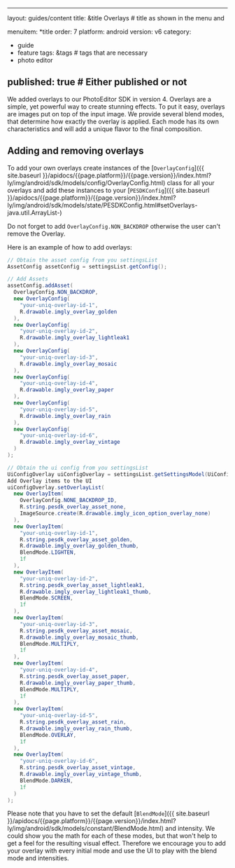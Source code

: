 [comment]: <> (-------------------------------------------------------------)
[comment]: <> (-------------------------------------------------------------)
[comment]: <> (-------This file is automatically generated by grovvy.-------)
[comment]: <> (---Do not modify this file -- YOUR CHANGES WILL BE ERASED!---)
[comment]: <> (-------------------------------------------------------------)
[comment]: <> (-------------------------------------------------------------)
---
layout: guides/content
title: &title Overlays # title as shown in the menu and 

menuitem: *title
order: 7
platform: android
version: v6
category: 
  - guide
  - feature
tags: &tags # tags that are necessary
  - photo editor 

published: true # Either published or not 
---


We added overlays to our PhotoEditor SDK in version 4. Overlays are a simple, yet powerful way to create stunning effects.
To put it easy, overlays are images put on top of the input image.
We provide several blend modes, that determine how exactly the overlay is applied.
Each mode has its own characteristics and will add a unique flavor to the final composition.

## Adding and removing overlays

To add your own overlays create instances of the [`OverlayConfig`]({{ site.baseurl }}/apidocs/{{page.platform}}/{{page.version}}/index.html?ly/img/android/sdk/models/config/OverlayConfig.html) class for all your overlays and add these instances to your [`PESDKConfig`]({{ site.baseurl }}/apidocs/{{page.platform}}/{{page.version}}/index.html?ly/img/android/sdk/models/state/PESDKConfig.html#setOverlays-java.util.ArrayList-)

Do not forget to add `OverlayConfig.NON_BACKDROP` otherwise the user can't remove the Overlay.

Here is an example of how to add overlays:


```java
// Obtain the asset config from you settingsList
AssetConfig assetConfig = settingsList.getConfig();

// Add Assets
assetConfig.addAsset(
  OverlayConfig.NON_BACKDROP,
  new OverlayConfig(
    "your-uniq-overlay-id-1",
    R.drawable.imgly_overlay_golden
  ),
  new OverlayConfig(
    "your-uniq-overlay-id-2",
    R.drawable.imgly_overlay_lightleak1
  ),
  new OverlayConfig(
    "your-uniq-overlay-id-3",
    R.drawable.imgly_overlay_mosaic
  ),
  new OverlayConfig(
    "your-uniq-overlay-id-4",
    R.drawable.imgly_overlay_paper
  ),
  new OverlayConfig(
    "your-uniq-overlay-id-5",
    R.drawable.imgly_overlay_rain
  ),
  new OverlayConfig(
    "your-uniq-overlay-id-6",
    R.drawable.imgly_overlay_vintage
  )
);

// Obtain the ui config from you settingsList
UiConfigOverlay uiConfigOverlay = settingsList.getSettingsModel(UiConfigOverlay.class)
Add Overlay items to the UI
uiConfigOverlay.setOverlayList(
  new OverlayItem(
    OverlayConfig.NONE_BACKDROP_ID, 
    R.string.pesdk_overlay_asset_none, 
    ImageSource.create(R.drawable.imgly_icon_option_overlay_none)
  ),
  new OverlayItem(
    "your-uniq-overlay-id-1",
    R.string.pesdk_overlay_asset_golden,
    R.drawable.imgly_overlay_golden_thumb,
    BlendMode.LIGHTEN,
    1f
  ),
  new OverlayItem(
    "your-uniq-overlay-id-2",
    R.string.pesdk_overlay_asset_lightleak1,
    R.drawable.imgly_overlay_lightleak1_thumb,
    BlendMode.SCREEN,
    1f
  ),
  new OverlayItem(
    "your-uniq-overlay-id-3",
    R.string.pesdk_overlay_asset_mosaic,
    R.drawable.imgly_overlay_mosaic_thumb,
    BlendMode.MULTIPLY,
    1f
  ),
  new OverlayItem(
    "your-uniq-overlay-id-4",
    R.string.pesdk_overlay_asset_paper,
    R.drawable.imgly_overlay_paper_thumb,
    BlendMode.MULTIPLY,
    1f
  ),
  new OverlayItem(
    "your-uniq-overlay-id-5",
    R.string.pesdk_overlay_asset_rain,
    R.drawable.imgly_overlay_rain_thumb,
    BlendMode.OVERLAY,
    1f
  ),
  new OverlayItem(
    "your-uniq-overlay-id-6",
    R.string.pesdk_overlay_asset_vintage,
    R.drawable.imgly_overlay_vintage_thumb,
    BlendMode.DARKEN,
    1f
  )
);
```
Please note that you have to set the default [`BlendMode`]({{ site.baseurl }}/apidocs/{{page.platform}}/{{page.version}}/index.html?ly/img/android/sdk/models/constant/BlendMode.html) and intensity.
We could show you the math for each of these modes, but that won't help to get a feel for the resulting visual effect. Therefore we encourage you to add your overlay 
with every initial mode and use the UI to play with the blend mode and intensities. 
